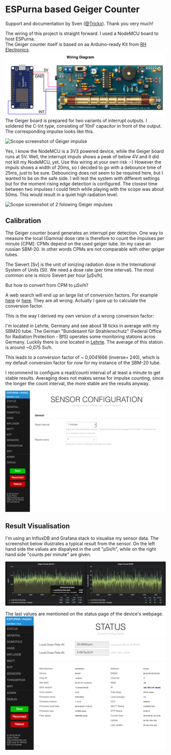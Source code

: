 # ESPurna based Geiger Counter

Support and documentation by Sven ([@Trickx](https://github.com/Trickx)). Thank you very much!

The wiring of this project is straight forward. I used a NodeMCU board to host ESPurna.  
The Geiger counter itself is based on aa Arduino-ready Kit from [RH Electronics](http://www.rhelectronics.net/store/radiation-detector-geiger-counter-diy-kit-second-edition.html).
![Wiring Diagram](images/devices/geiger/geiger_wiring_diagram.png)
The Geiger board is prepared for two variants of interrupt outputs. I soldered the C-Int type, consisting of 10nF capacitor in front of the output. The corresponding impulse looks like this.

![Scope screenshot of Geiger impulse](images/devices/geiger/geiger_scope_single_pulse.png)

Yes, I know the NodeMCU is a 3V3 powered device, while the Geiger board runs at 5V. Well, the interrupt impuls shows a peak of below 4V and it did not kill my NodeMCU, yet. Use this wiring at your own risk :-) However the impuls shows a width of 20ms, so I decided to go with a debounce time of 25ms, just to be sure. Debouncing does not seem to be required here, but I wanted to be on the safe side. I will test the system with different settings but for the moment rising edge detection is configured. The closest time between two impulses I could fetch while playing with the scope was about 50ms. This would result in a quiet high radiation level.

![Scope screenshot of 2 folowing Geiger impulses](images/devices/geiger/geiger_scope_following_pulses.png)

## Calibration
The Geiger counter board generates an interrupt per detection.
One way to measure the local (Gamma) dose rate is therefore to count the impulses per minute [CPM].
CPMs depend on the used geiger tube. Im my case an russian SBM-20.
In other words CPMs are not comparable with other geiger tubes.

The Sievert [Sv] is the unit of ionizing radiation dose in the International System of Units (SI).
We need a dose rate (per time interval). The most common one is micro Sievert per hour [µSv/h].

But how to convert from CPM to µSv/h?

A web search will end up an large list of conversion factors.
For example [here](https://sapporohibaku.wordpress.com/2011/10/15/conversion-factor/) or [here](https://sites.google.com/site/diygeigercounter/gm-tubes-supported). They are all wrong.
Actually I gave up to calculate the conversion factor.

This is the way I derived my own version of a wrong conversion factor:

I'm located in Lehrte, Germany and see about 18 ticks in average with my SBM20 tube.
The German "Bundesamt für Strahlenschutz" (Federal Office for Radiation Protection - BfS) operates some monitoring stations acros Germany. Luckily there is one located in [Lehrte](https://odlinfo.bfs.de/DE/aktuelles/messstelle/032530101.html).
The average of this station is around ~0,075 Sv/h.

This leads to a conversion factor of ~ 0,0041666 (inverse= 240), which is my default conversion factor for now for my instance of the SBM-20 tube.

I recommend to configure a read/counti interval of at least a minute to get stable results.
Averaging does not makes sense for impulse counting, since the longer the count interval, the more stable are the results anyway.

![ESPurna Configuration Page](images/devices/geiger/geiger_espurna_configuration.png)

## Result Visualisation
I'm using an InfluxDB and Grafana stack to visualise my sensor data. The screenshot below illustrates a typical result from the sensor. On the left hand side the values are dispalyed in the unit "µSv/h", while on the right hand side "counts per minute" are given. 

![Grafana dashboard for the Geiger Counter](images/devices/geiger/geiger_grafana_dashboard.png)

The last values are mentioned on the status page of the device's webpage.
![ESPurna Status Page](images/devices/geiger/geiger_espurna_status.png)